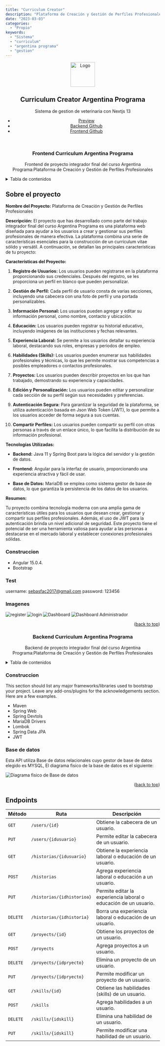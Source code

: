 ```yaml
---
title: "Curriculum Creator"
description: "Plataforma de Creación y Gestión de Perfiles Profesionales "
date: "2023-03-03"
categories:
  - "Propio"
keywords:
  - "Sistema"
  - "curriculum"
  - "argentina programa"
  - "gestion"
---
```

<div align="center">
    <img src="https://github.com/sebastian-contreras/Curriculum-Angular/blob/main/imagenes/argprograma.png?raw=true" alt="Logo" width="80" height="80">

  <h2 align="center">Curriculum Creator Argentina Programa</h3>

  <p align="center">
   Sistema de gestion de veterinaria con Nextjs 13
  <br/>
  <ul>
  <li><a href="https://hosting-angular-curriculum.web.app/" target="_blank"><bold>Preview</bold></a></li>
  <li><a href="https://github.com/sebastian-contreras/Curriculum-Backend" target="_blank"><bold>Backend Github</a></bold>
</li>
  <li><a href="https://github.com/sebastian-contreras/Curriculum-Angular" target="_blank"><bold>Frontend Github</bold></a></li>
  </ul>

  <br/>


  <h3 align="center">Frontend Curriculum Argentina Programa</h3>
  <p align="center">
   Frontend de proyecto integrador final del curso Argentina Programa:Plataforma de Creación y Gestión de Perfiles Profesionales  
</div>


<!-- TABLE OF CONTENTS -->
<details>
  <summary>Tabla de contenidos</summary>
  <ol>
    <li>
      <a href="#sobre-el-proyecto">Sobre el proyecto</a>
    </li>
    <li><a href="#test">Test</a></li>
    <li><a href="#imagenes">Imagenes</a></li>
    <li><a href="#contacto">Contacto</a></li>
  </ol>
</details>



<!-- ABOUT THE PROJECT -->
## Sobre el proyecto<a name="Sobre-el-proyecto"></a>

**Nombre del Proyecto:** Plataforma de Creación y Gestión de Perfiles Profesionales

**Descripción:**
El proyecto que has desarrollado como parte del trabajo integrador final del curso Argentina Programa es una plataforma web diseñada para ayudar a los usuarios a crear y gestionar sus perfiles profesionales de manera efectiva. La plataforma combina una serie de características esenciales para la construcción de un currículum vitae sólido y versátil. A continuación, se detallan las principales características de tu proyecto:

**Características del Proyecto:**

1. **Registro de Usuarios:** Los usuarios pueden registrarse en la plataforma proporcionando sus credenciales. Después del registro, se les proporciona un perfil en blanco que pueden personalizar.

2. **Gestión de Perfil:** Cada perfil de usuario consta de varias secciones, incluyendo una cabecera con una foto de perfil y una portada personalizables.

3. **Información Personal:** Los usuarios pueden agregar y editar su información personal, como nombre, contacto y ubicación.

4. **Educación:** Los usuarios pueden registrar su historial educativo, incluyendo imágenes de las instituciones y fechas relevantes.

5. **Experiencia Laboral:** Se permite a los usuarios detallar su experiencia laboral, destacando sus roles, empresas y periodos de empleo.

6. **Habilidades (Skills):** Los usuarios pueden enumerar sus habilidades profesionales y técnicas, lo que les permite mostrar sus competencias a posibles empleadores o contactos profesionales.

7. **Proyectos:** Los usuarios pueden describir proyectos en los que han trabajado, demostrando su experiencia y capacidades.

8. **Edición y Personalización:** Los usuarios pueden editar y personalizar cada sección de su perfil según sus necesidades y preferencias.

9. **Autenticación Segura:** Para garantizar la seguridad de la plataforma, se utiliza autenticación basada en Json Web Token (JWT), lo que permite a los usuarios acceder de forma segura a sus cuentas.

10. **Compartir Perfiles:** Los usuarios pueden compartir su perfil con otras personas a través de un enlace único, lo que facilita la distribución de su información profesional.

**Tecnologías Utilizadas:**

- **Backend:** Java 11 y Spring Boot para la lógica del servidor y la gestión de datos.

- **Frontend:** Angular para la interfaz de usuario, proporcionando una experiencia atractiva y fácil de usar.

- **Base de Datos:** MariaDB se emplea como sistema gestor de base de datos, lo que garantiza la persistencia de los datos de los usuarios.

**Resumen:**

Tu proyecto combina tecnología moderna con una amplia gama de características útiles para los usuarios que desean crear, gestionar y compartir sus perfiles profesionales. Además, el uso de JWT para la autenticación brinda un nivel adicional de seguridad. Este proyecto tiene el potencial de ser una herramienta valiosa para ayudar a las personas a destacarse en el mercado laboral y establecer conexiones profesionales sólidas.


### Construccion<a name="Construccion"></a>

- Angular 15.0.4.
- Bootstrap

### Test<a name="Imagenes"></a>

username: sebasfac2017@gmail.com
password: 123456


### Imagenes<a name="Imagenes"></a>
![register](https://github.com/sebastian-contreras/Curriculum-Angular/blob/main/imagenes/register.png?raw=true)
![login](https://github.com/sebastian-contreras/Curriculum-Angular/blob/main/imagenes/login.png?raw=true)
![Dashboard](https://github.com/sebastian-contreras/Curriculum-Angular/blob/main/imagenes/dash.png?raw=true)
![Dashboard Administrador](https://github.com/sebastian-contreras/Curriculum-Angular/blob/main/imagenes/dashout.png?raw=true)


<p align="right">(<a href="#readme-top">back to top</a>)</p>

  <h3 align="center">Backend Curriculum Argentina Programa</h3>

  <p align="center">
   Backend de proyecto integrador final del curso Argentina Programa:Plataforma de Creación y Gestión de Perfiles Profesionales
  
</div>

<!-- TABLE OF CONTENTS -->
<details>
  <summary>Tabla de contenidos</summary>
  <ol>
        <li><a href="#Base-de-datos">Base de datos</a></li>
    <li><a href="#endpoints">Endpoints</a></li>
    <li><a href="#contacto">Contacto</a></li>
  </ol>
</details>

### Construccion<a name="Construccion"></a>

This section should list any major frameworks/libraries used to bootstrap your project. Leave any add-ons/plugins for the acknowledgements section. Here are a few examples.

- Maven
- Spring Web
- Spring Devtols
- MariaDB Drivers
- Lombok
- Spring Data JPA
- JWT
      
### Base de datos<a name="Base-de-datos"></a>

Esta API utiliza Base de datos relacionales cuyo gestor de base de datos elegido es MYSQL, El diagrama fisico de la base de datos es el siguiente:

![Diagrama fisico de Base de datos](https://github.com/sebastian-contreras/Curriculum-Backend/blob/main/BASEDEDATOS/diagrama.png?raw=true)

<p align="right">(<a href="#readme-top">back to top</a>)</p>



<!-- GETTING STARTED -->
## Endpoints<a name="Endpoints"></a>

| Método         | Ruta                          | Descripción                                       |
| -------------- | ----------------------------- | ------------------------------------------------- |
| `GET`          | `/users/{id}`                 | Obtiene la cabecera de un usuario.                |
| `PUT`          | `/users/{idusuario}`          | Permite editar la cabecera de un usuario.         |
| `GET`          | `/historias/{idusuario}`      | Obtiene la experiencia laboral o educación de un usuario. |
| `POST`         | `/historias`                  | Agrega experiencia laboral o educación a un usuario.  |
| `PUT`          | `/historias/{idhistorioa}`    | Permite editar la experiencia laboral o educación de un usuario. |
| `DELETE`       | `/historias/{idhistoria}`     | Borra una experiencia laboral o educación de un usuario. |
| `GET`          | `/proyects/{id}`              | Obtiene los proyectos de un usuario.             |
| `POST`         | `/proyects`                   | Agrega proyectos a un usuario.                   |
| `DELETE`       | `/proyects/{idpryecto}`       | Elimina un proyecto de un usuario.               |
| `PUT`          | `/proyects/{idpryecto}`       | Permite modificar un proyecto de un usuario.    |
| `GET`          | `/skills/{id}`                | Obtiene las habilidades (skills) de un usuario.  |
| `POST`         | `/skills`                     | Agrega habilidades a un usuario.                 |
| `DELETE`       | `/skills/{idskill}`           | Elimina una habilidad de un usuario.             |
| `PUT`          | `/skills/{idskill}`           | Permite modificar una habilidad de un usuario.   |


